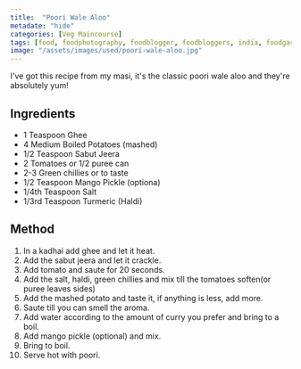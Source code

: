 ```yaml
---
title:  "Poori Wale Aloo"
metadate: "hide"
categories: [Veg Maincourse]
tags: [food, foodphotography, foodblogger, foodbloggers, india, foodgasm, indianfood, love, foodcoma, foodporn,indiancooking, indianrecipe, foodlovers, indianfood, indianfoodbloggers, foodiesofinstagram, foodlove, indian, indiancouple, eatlocal, eathealthy, eatwell, desifood, trending, tasty, taste, yummyinmytummy, foodie, instafood, instafoodie, foodstagram, instagood, passionatepaprika, foodblog, easy, indian, recipe, mothersrecipe, cooking, easycooking, easyrecipe, simple, simplefood, poorialoo, aloopuri, indiancooking, easycooking, easycook, lazaycook]
image: "/assets/images/used/poori-wale-aloo.jpg"
---
```


I've got this recipe from my masi, it's the classic poori wale aloo and they're absolutely yum!

## Ingredients

- 1 Teaspoon Ghee
- 4 Medium Boiled Potatoes (mashed)
- 1/2 Teaspoon Sabut Jeera
- 2 Tomatoes or 1/2 puree can
- 2-3 Green chillies or to taste
- 1/2 Teaspoon Mango Pickle (optiona)
- 1/4th Teaspoon Salt
- 1/3rd Teaspoon Turmeric (Haldi)

## Method

1. In a kadhai add ghee and let it heat.
2. Add the sabut jeera and let it crackle. 
3. Add tomato and saute for 20 seconds. 
4. Add the salt, haldi, green chillies and mix till the tomatoes soften(or puree leaves sides)
5. Add the mashed potato and taste it, if anything is less, add more. 
6. Saute till you can smell the aroma. 
7. Add water according to the amount of curry you prefer and bring to a boil. 
8. Add mango pickle (optional) and mix. 
9. Bring to boil. 
10. Serve hot with poori. 

